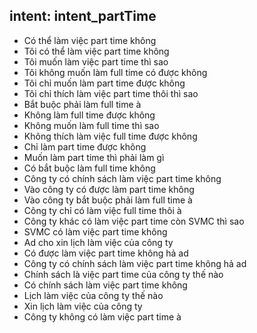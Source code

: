 ## intent: intent_partTime
- Có thể làm việc part time không
- Tôi có thể làm việc part time không
- Tôi muốn làm việc part time thì sao
- Tôi không muốn làm full time có được không
- Tôi chỉ muốn làm part time được không
- Tôi chỉ thích làm việc part time thôi thì sao
- Bắt buộc phải làm full time à
- Không làm full time được không
- Không muốn làm full time thì sao
- Không thích làm việc full time được không
- Chỉ làm part time được không
- Muốn làm part time thì phải làm gì
- Có bắt buộc làm full time không
- Công ty có chính sách làm việc part time không
- Vào công ty có được làm part time không
- Vào công ty bắt buộc phải làm full time à
- Công ty chỉ có làm việc full time thôi à
- Công ty khác có làm việc part time còn SVMC thì sao
- SVMC có làm việc part time không
- Ad cho xin lịch làm việc của công ty
- Có được làm việc part time không hả ad
- Công ty có chính sách làm việc part time không hả ad
- Chính sách là việc part time của công ty thế nào
- Có chính sách làm việc part time không
- Lịch làm việc của công ty thế nào
- Xin lịch làm việc của công ty
- Công ty không có làm việc part time à

